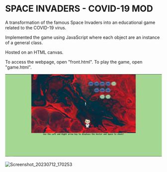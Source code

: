 # SPACE INVADERS - COVID-19 MOD
A transformation of the famous Space Invaders into an  educational game related to the COVID-19 virus.

Implemented the game using JavaScript where each object are an instance of a general class.

Hosted on an HTML canvas. 

To access the webpage, open "front.html".
To play the game, open "game.html".

![alt text](https://github.com/JiaFengYu/COVID-19/blob/master/Game%20in%20action.png?raw=true)

![Screenshot_20230712_170253](https://github.com/JiaFengYu/COVID-19/assets/48167665/dcf98c3d-c85f-4d5c-a6c8-a10f256276ec)

